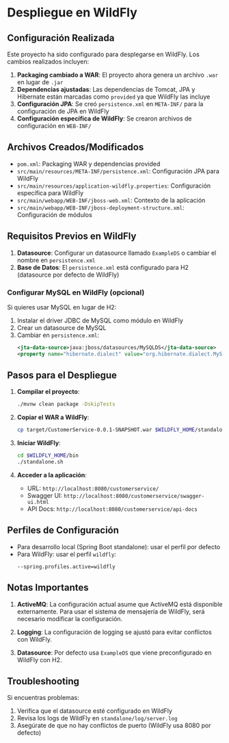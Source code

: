 # Despliegue en WildFly

## Configuración Realizada

Este proyecto ha sido configurado para desplegarse en WildFly. Los cambios realizados incluyen:

1. **Packaging cambiado a WAR**: El proyecto ahora genera un archivo `.war` en lugar de `.jar`
2. **Dependencias ajustadas**: Las dependencias de Tomcat, JPA y Hibernate están marcadas como `provided` ya que WildFly las incluye
3. **Configuración JPA**: Se creó `persistence.xml` en `META-INF/` para la configuración de JPA en WildFly
4. **Configuración específica de WildFly**: Se crearon archivos de configuración en `WEB-INF/`

## Archivos Creados/Modificados

- `pom.xml`: Packaging WAR y dependencias provided
- `src/main/resources/META-INF/persistence.xml`: Configuración JPA para WildFly
- `src/main/resources/application-wildfly.properties`: Configuración específica para WildFly
- `src/main/webapp/WEB-INF/jboss-web.xml`: Contexto de la aplicación
- `src/main/webapp/WEB-INF/jboss-deployment-structure.xml`: Configuración de módulos

## Requisitos Previos en WildFly

1. **Datasource**: Configurar un datasource llamado `ExampleDS` o cambiar el nombre en `persistence.xml`
2. **Base de Datos**: El `persistence.xml` está configurado para H2 (datasource por defecto de WildFly)

### Configurar MySQL en WildFly (opcional)

Si quieres usar MySQL en lugar de H2:

1. Instalar el driver JDBC de MySQL como módulo en WildFly
2. Crear un datasource de MySQL
3. Cambiar en `persistence.xml`:
   ```xml
   <jta-data-source>java:jboss/datasources/MySQLDS</jta-data-source>
   <property name="hibernate.dialect" value="org.hibernate.dialect.MySQLDialect"/>
   ```

## Pasos para el Despliegue

1. **Compilar el proyecto**:
   ```bash
   ./mvnw clean package -DskipTests
   ```

2. **Copiar el WAR a WildFly**:
   ```bash
   cp target/CustomerService-0.0.1-SNAPSHOT.war $WILDFLY_HOME/standalone/deployments/
   ```

3. **Iniciar WildFly**:
   ```bash
   cd $WILDFLY_HOME/bin
   ./standalone.sh
   ```

4. **Acceder a la aplicación**:
   - URL: `http://localhost:8080/customerservice/`
   - Swagger UI: `http://localhost:8080/customerservice/swagger-ui.html`
   - API Docs: `http://localhost:8080/customerservice/api-docs`

## Perfiles de Configuración

- Para desarrollo local (Spring Boot standalone): usar el perfil por defecto
- Para WildFly: usar el perfil `wildfly`:
  ```
  --spring.profiles.active=wildfly
  ```

## Notas Importantes

1. **ActiveMQ**: La configuración actual asume que ActiveMQ está disponible externamente. Para usar el sistema de mensajería de WildFly, será necesario modificar la configuración.

2. **Logging**: La configuración de logging se ajustó para evitar conflictos con WildFly.

3. **Datasource**: Por defecto usa `ExampleDS` que viene preconfigurado en WildFly con H2.

## Troubleshooting

Si encuentras problemas:

1. Verifica que el datasource esté configurado en WildFly
2. Revisa los logs de WildFly en `standalone/log/server.log`
3. Asegúrate de que no hay conflictos de puerto (WildFly usa 8080 por defecto)